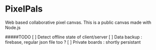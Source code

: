 PixelPals
============

Web based collaborative pixel canvas.
This is a public canvas made with Node.js

#####TODO
[ ] Detect offline state of client/server
[ ] Data backup : firebase, regular json file too ? 
[ ] Private boards : shortly persistant
